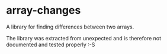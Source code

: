 # array-changes

A library for finding differences between two arrays.

The library was extracted from unexpected and is therefore not
documented and tested properly :-S
